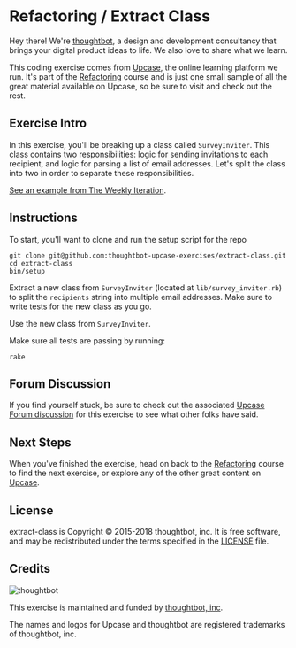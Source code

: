 # Refactoring / Extract Class

Hey there! We're [thoughtbot](https://thoughtbot.com), a design and
development consultancy that brings your digital product ideas to life.
We also love to share what we learn.

This coding exercise comes from [Upcase](https://thoughtbot.com/upcase),
the online learning platform we run. It's part of the
[Refactoring](https://thoughtbot.com/upcase/refactoring) course and is just one small sample of all
the great material available on Upcase, so be sure to visit and check out the rest.

## Exercise Intro

In this exercise, you'll be breaking up a class called `SurveyInviter`. This class contains two responsibilities: logic for sending invitations to each recipient, and logic for parsing a list of email addresses. Let's split the class into two in order to separate these responsibilities.

[See an example from The Weekly Iteration](https://upcase.com/videos/ruby-science-extract-class).

## Instructions

To start, you'll want to clone and run the setup script for the repo

    git clone git@github.com:thoughtbot-upcase-exercises/extract-class.git
    cd extract-class
    bin/setup

Extract a new class from `SurveyInviter` (located at `lib/survey_inviter.rb`) to split the `recipients` string into multiple email addresses. Make sure to write tests for the new class as you go.

Use the new class from `SurveyInviter`.

Make sure all tests are passing by running:

    rake

## Forum Discussion

If you find yourself stuck, be sure to check out the associated
[Upcase Forum discussion](https://forum.upcase.com/t/refactoring-extract-class/4639)
for this exercise to see what other folks have said.

## Next Steps

When you've finished the exercise, head on back to the
[Refactoring](https://thoughtbot.com/upcase/refactoring) course to find the next exercise,
or explore any of the other great content on
[Upcase](https://thoughtbot.com/upcase).

## License

extract-class is Copyright © 2015-2018 thoughtbot, inc. It is free software,
and may be redistributed under the terms specified in the
[LICENSE](/LICENSE.md) file.

## Credits

![thoughtbot](https://presskit.thoughtbot.com/assets/images/logo.svg)

This exercise is maintained and funded by
[thoughtbot, inc](http://thoughtbot.com/community).

The names and logos for Upcase and thoughtbot are registered trademarks of
thoughtbot, inc.
